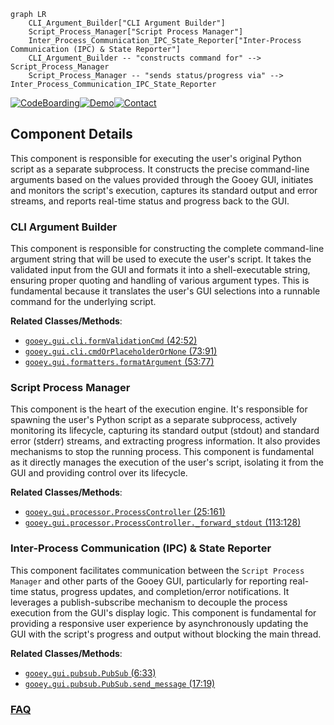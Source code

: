 ```mermaid
graph LR
    CLI_Argument_Builder["CLI Argument Builder"]
    Script_Process_Manager["Script Process Manager"]
    Inter_Process_Communication_IPC_State_Reporter["Inter-Process Communication (IPC) & State Reporter"]
    CLI_Argument_Builder -- "constructs command for" --> Script_Process_Manager
    Script_Process_Manager -- "sends status/progress via" --> Inter_Process_Communication_IPC_State_Reporter
```
[![CodeBoarding](https://img.shields.io/badge/Generated%20by-CodeBoarding-9cf?style=flat-square)](https://github.com/CodeBoarding/CodeBoarding)[![Demo](https://img.shields.io/badge/Try%20our-Demo-blue?style=flat-square)](https://www.codeboarding.org/demo)[![Contact](https://img.shields.io/badge/Contact%20us%20-%20contact@codeboarding.org-lightgrey?style=flat-square)](mailto:contact@codeboarding.org)

## Component Details

This component is responsible for executing the user's original Python script as a separate subprocess. It constructs the precise command-line arguments based on the values provided through the Gooey GUI, initiates and monitors the script's execution, captures its standard output and error streams, and reports real-time status and progress back to the GUI.

### CLI Argument Builder
This component is responsible for constructing the complete command-line argument string that will be used to execute the user's script. It takes the validated input from the GUI and formats it into a shell-executable string, ensuring proper quoting and handling of various argument types. This is fundamental because it translates the user's GUI selections into a runnable command for the underlying script.


**Related Classes/Methods**:

- <a href="https://github.com/chriskiehl/Gooey/blob/master/gooey/gui/cli.py#L42-L52" target="_blank" rel="noopener noreferrer">`gooey.gui.cli.formValidationCmd` (42:52)</a>
- <a href="https://github.com/chriskiehl/Gooey/blob/master/gooey/gui/cli.py#L73-L91" target="_blank" rel="noopener noreferrer">`gooey.gui.cli.cmdOrPlaceholderOrNone` (73:91)</a>
- <a href="https://github.com/chriskiehl/Gooey/blob/master/gooey/gui/formatters.py#L53-L77" target="_blank" rel="noopener noreferrer">`gooey.gui.formatters.formatArgument` (53:77)</a>


### Script Process Manager
This component is the heart of the execution engine. It's responsible for spawning the user's Python script as a separate subprocess, actively monitoring its lifecycle, capturing its standard output (stdout) and standard error (stderr) streams, and extracting progress information. It also provides mechanisms to stop the running process. This component is fundamental as it directly manages the execution of the user's script, isolating it from the GUI and providing control over its lifecycle.


**Related Classes/Methods**:

- <a href="https://github.com/chriskiehl/Gooey/blob/master/gooey/gui/processor.py#L25-L161" target="_blank" rel="noopener noreferrer">`gooey.gui.processor.ProcessController` (25:161)</a>
- <a href="https://github.com/chriskiehl/Gooey/blob/master/gooey/gui/processor.py#L113-L128" target="_blank" rel="noopener noreferrer">`gooey.gui.processor.ProcessController._forward_stdout` (113:128)</a>


### Inter-Process Communication (IPC) & State Reporter
This component facilitates communication between the `Script Process Manager` and other parts of the Gooey GUI, particularly for reporting real-time status, progress updates, and completion/error notifications. It leverages a publish-subscribe mechanism to decouple the process execution from the GUI's display logic. This component is fundamental for providing a responsive user experience by asynchronously updating the GUI with the script's progress and output without blocking the main thread.


**Related Classes/Methods**:

- <a href="https://github.com/chriskiehl/Gooey/blob/master/gooey/gui/pubsub.py#L6-L33" target="_blank" rel="noopener noreferrer">`gooey.gui.pubsub.PubSub` (6:33)</a>
- <a href="https://github.com/chriskiehl/Gooey/blob/master/gooey/gui/pubsub.py#L17-L19" target="_blank" rel="noopener noreferrer">`gooey.gui.pubsub.PubSub.send_message` (17:19)</a>




### [FAQ](https://github.com/CodeBoarding/GeneratedOnBoardings/tree/main?tab=readme-ov-file#faq)